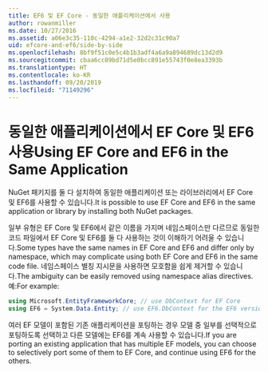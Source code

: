 ```yaml
---
title: EF6 및 EF Core - 동일한 애플리케이션에서 사용
author: rowanmiller
ms.date: 10/27/2016
ms.assetid: a06e3c35-110c-4294-a1e2-32d2c31c90a7
uid: efcore-and-ef6/side-by-side
ms.openlocfilehash: 8bf9f51c0e5c4b1b3adf4a6a9a894689dc13d2d9
ms.sourcegitcommit: cbaa6cc89bd71d5e0bcc891e55743f0e8ea3393b
ms.translationtype: HT
ms.contentlocale: ko-KR
ms.lasthandoff: 09/20/2019
ms.locfileid: "71149296"
---
```

# <a name="using-ef-core-and-ef6-in-the-same-application"></a><span data-ttu-id="a55a9-102">동일한 애플리케이션에서 EF Core 및 EF6 사용</span><span class="sxs-lookup"><span data-stu-id="a55a9-102">Using EF Core and EF6 in the Same Application</span></span>

<span data-ttu-id="a55a9-103">NuGet 패키지를 둘 다 설치하여 동일한 애플리케이션 또는 라이브러리에서 EF Core 및 EF6를 사용할 수 있습니다.</span><span class="sxs-lookup"><span data-stu-id="a55a9-103">It is possible to use EF Core and EF6 in the same application or library by installing both NuGet packages.</span></span>

<span data-ttu-id="a55a9-104">일부 유형은 EF Core 및 EF6에서 같은 이름을 가지며 네임스페이스만 다르므로 동일한 코드 파일에서 EF Core 및 EF6를 둘 다 사용하는 것이 이해하기 어려울 수 있습니다.</span><span class="sxs-lookup"><span data-stu-id="a55a9-104">Some types have the same names in EF Core and EF6 and differ only by namespace, which may complicate using both EF Core and EF6 in the same code file.</span></span> <span data-ttu-id="a55a9-105">네임스페이스 별칭 지시문을 사용하면 모호함을 쉽게 제거할 수 있습니다.</span><span class="sxs-lookup"><span data-stu-id="a55a9-105">The ambiguity can be easily removed using namespace alias directives.</span></span> <span data-ttu-id="a55a9-106">예:</span><span class="sxs-lookup"><span data-stu-id="a55a9-106">For example:</span></span>

``` csharp
using Microsoft.EntityFrameworkCore; // use DbContext for EF Core
using EF6 = System.Data.Entity; // use EF6.DbContext for the EF6 version
```

<span data-ttu-id="a55a9-107">여러 EF 모델이 포함된 기존 애플리케이션을 포팅하는 경우 모델 중 일부를 선택적으로 포팅하도록 선택하고 다른 모델에는 EF6를 계속 사용할 수 있습니다.</span><span class="sxs-lookup"><span data-stu-id="a55a9-107">If you are porting an existing application that has multiple EF models, you can choose to selectively port some of them to EF Core, and continue using EF6 for the others.</span></span>
